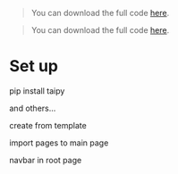 > You can download the full code [here](https://github.com/Avaiga/taipy-getting-started/tree/develop/src).

> You can download the full code [here](https://github.com/Avaiga/taipy-getting-started/tree/develop/src).

# Set up

pip install taipy

and others...

create from template

import pages to main page

navbar in root page

